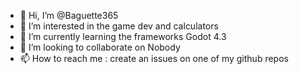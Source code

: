 - 👋 Hi, I’m @Baguette365
- 👀 I’m interested in the game dev and calculators
- 🌱 I’m currently learning the frameworks Godot 4.3
- 💞️ I’m looking to collaborate on Nobody
- 📫 How to reach me : create an issues on one of my github repos
